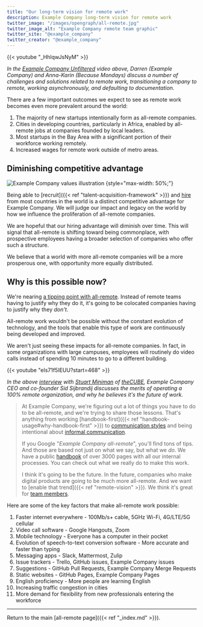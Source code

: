 ```yaml
---
title: "Our long-term vision for remote work"
description: Example Company long-term vision for remote work
twitter_image: "/images/opengraph/all-remote.jpg"
twitter_image_alt: "Example Company remote team graphic"
twitter_site: "@example_company"
twitter_creator: "@example_company"
---
```


{{< youtube "_HhlqwJsNyM" >}}

*In the [Example Company Unfiltered](https://www.youtube.com/channel/UCMtZ0sc1HHNtGGWZFDRTh5A) video above, Darren (Example Company) and Anna-Karin (Because Mondays) discuss a number of challenges and solutions related to remote work, transitioning a company to remote, working asynchronously, and defaulting to documentation.*

There are a few important outcomes we expect to see as remote work becomes even more prevalent around the world:

1. The majority of new startups intentionally form as all-remote companies.
1. Cities in developing countries, particularly in Africa, enabled by all-remote jobs at companies founded by local leaders.
1. Most startups in the Bay Area with a significant portion of their workforce working remotely.
1. Increased wages for remote work outside of metro areas.

## Diminishing competitive advantage

![Example Company values illustration](/images/all-remote/example_company-values-tanukis.jpg)
{style="max-width: 50%;"}

Being able to [recruit]({{< ref "talent-acquisition-framework" >}}) and [hire](hiring/) from most countries in the world is a distinct competitive advantage for Example Company. We will judge our impact and legacy on the world by how we influence the proliferation of all-remote companies.

We are hopeful that our hiring advantage will diminish over time. This will signal that all-remote is shifting toward being commonplace, with prospective employees having a broader selection of companies who offer such a structure.

We believe that a world with more all-remote companies will be a more prosperous one, with opportunity more equally distributed.

## Why is this possible now?

We're nearing [a tipping point with all-remote](https://medium.com/@gcvp/going-distributed-choosing-the-right-remote-friendly-team-model-6a04f833267c). Instead of remote teams having to justify why they do it, it's going to be colocated companies having to justify why they *don't*.

All-remote work wouldn't be possible without the constant evolution of technology, and the tools that enable this type of work are continuously being developed and improved.

We aren't just seeing these impacts for all-remote companies. In fact, in some organizations with large campuses, employees will routinely do video calls instead of spending 10 minutes to go to a different building.

{{< youtube "eIs71f5IEUU?start=468" >}}

*In the above [interview](https://youtu.be/eIs71f5IEUU) with [Stuart Miniman](https://twitter.com/stu) of [theCUBE](https://www.thecube.net), Example Company CEO and co-founder Sid Sijbrandij discusses the merits of operating a 100% remote organization, and why he believes it's the future of work.*

> At Example Company, we're figuring out a lot of things you have to do to be all-remote, and we're trying to share those lessons. That's anything from working [handbook-first]({{< ref "handbook-usage#why-handbook-first" >}}) to [communication styles](effective-communication/) and being intentional about [informal communication](informal-communication/).
>
> If you Google "*Example Company all-remote*", you'll find tons of tips. And those are based not just on what we say, but what we *do*. We have a public [handbook](/handbook) of over 3000 pages with all our internal processes. You can check out what we really do to make this work.
>
> I think it's going to be the future. In the future, companies who make digital products are going to be much more all-remote. And we want to [enable that trend]({{< ref "remote-vision" >}}). We think it's great for [team members](people/).

Here are some of the key factors that make all-remote work possible:

1. Faster internet everywhere - 100Mb/s+ cable, 5GHz Wi-Fi, 4G/LTE/5G cellular
1. Video call software - Google Hangouts, Zoom
1. Mobile technology - Everyone has a computer in their pocket
1. Evolution of speech-to-text conversion software - More accurate and faster than typing
1. Messaging apps - Slack, Mattermost, Zulip
1. Issue trackers - Trello, GitHub issues, Example Company issues
1. Suggestions - GitHub Pull Requests, Example Company Merge Requests
1. Static websites - GitHub Pages, Example Company Pages
1. English proficiency - More people are learning English
1. Increasing traffic congestion in cities
1. More demand for flexibility from new professionals entering the workforce

---

Return to the main [all-remote page]({{< ref "_index.md" >}}).
